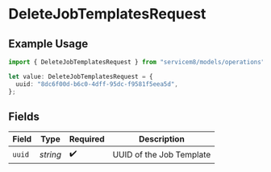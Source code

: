 # DeleteJobTemplatesRequest

## Example Usage

```typescript
import { DeleteJobTemplatesRequest } from "servicem8/models/operations";

let value: DeleteJobTemplatesRequest = {
  uuid: "8dc6f00d-b6c0-4dff-95dc-f9581f5eea5d",
};
```

## Fields

| Field                    | Type                     | Required                 | Description              |
| ------------------------ | ------------------------ | ------------------------ | ------------------------ |
| `uuid`                   | *string*                 | :heavy_check_mark:       | UUID of the Job Template |